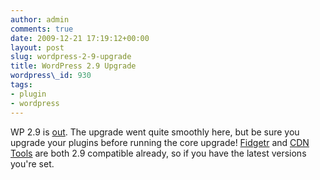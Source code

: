 ```yaml
---
author: admin
comments: true
date: 2009-12-21 17:19:12+00:00
layout: post
slug: wordpress-2-9-upgrade
title: WordPress 2.9 Upgrade
wordpress\_id: 930
tags:
- plugin
- wordpress
---
```


WP 2.9 is [out](http://wordpress.org/development/2009/12/wordpress-2-9/).  The upgrade went quite smoothly here, but be sure you upgrade your plugins before running the core upgrade!  [Fidgetr](/fidgetr) and [CDN Tools](/cdn-tools) are both 2.9 compatible already, so if you have the latest versions you're set.
